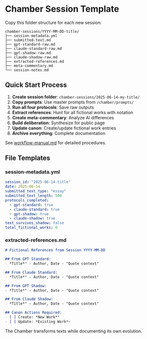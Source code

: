 # Chamber Session Template

Copy this folder structure for each new session:

```
chamber-sessions/YYYY-MM-DD-title/
├── session-metadata.yml
├── submitted-text.md
├── gpt-standard-raw.md
├── claude-standard-raw.md  
├── gpt-shadow-raw.md
├── claude-shadow-raw.md
├── extracted-references.md
├── meta-commentary.md
└── session-notes.md
```

## Quick Start Process

1. **Create session folder**: `chamber-sessions/2025-06-14-my-title/`
2. **Copy prompts**: Use master prompts from `/chamber/prompts/`
3. **Run all four protocols**: Save raw outputs
4. **Extract references**: Hunt for all fictional works with notation
5. **Create meta-commentary**: Analyze AI differences
6. **Build deliberation**: Synthesize for public page
7. **Update canon**: Create/update fictional work entries
8. **Archive everything**: Complete documentation

See [workflow-manual.md](../workflow-manual.md) for detailed procedures.

## File Templates

### session-metadata.yml
```yaml
session_id: "2025-06-14-title"
date: 2025-06-14
submitted_text_type: "essay"
submitted_text_length: 500
protocols_completed:
  - gpt-standard: true
  - claude-standard: true
  - gpt-shadow: true
  - claude-shadow: true
text_survives_shadow: false
total_fictional_works: 0
```

### extracted-references.md
```markdown
# Fictional References from Session YYYY-MM-DD

## From GPT Standard:
- *Title*° - Author, Date - "Quote context"

## From Claude Standard:
- *Title*° - Author, Date - "Quote context"

## From GPT Shadow:
- *Title*° - Author, Date - "Quote context"

## From Claude Shadow:
- *Title*° - Author, Date - "Quote context"

## Canon Actions Required:
- [ ] Create: *New Work*°
- [ ] Update: *Existing Work*~
```

The Chamber transforms texts while documenting its own evolution.